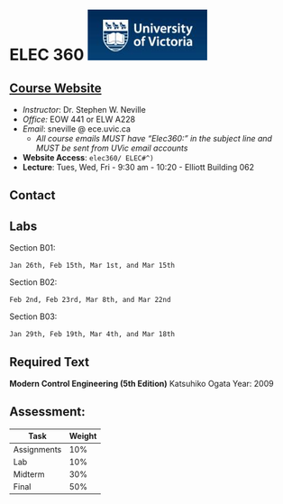 # ELEC 360 ![](img/uvicLogo.jpeg)
## [Course Website](http://www.ece.uvic.ca/~sneville/Teaching/index.shtml)
- _Instructor_: Dr. Stephen W.  Neville
- _Office:_ EOW 441 or  ELW A228
- _Email_: sneville @ ece.uvic.ca
    - _All   course  emails  MUST have   “Elec360:”  in  the subject line    and MUST be sent    from    UVic    email   accounts_
- __Website Access__: `elec360/ ELEC#^)`
- __Lecture__: Tues, Wed, Fri - 9:30 am - 10:20 - Elliott Building 062

## Contact

## Labs
Section B01:

    Jan 26th, Feb 15th, Mar 1st, and Mar 15th
Section B02:

    Feb 2nd, Feb 23rd, Mar 8th, and Mar 22nd
Section B03:

    Jan 29th, Feb 19th, Mar 4th, and Mar 18th
## Required    Text
__Modern   Control Engineering (5th Edition)__
Katsuhiko   Ogata
Year: 2009

## Assessment:

| Task        | Weight |
|-------------|--------|
| Assignments | 10%    |
| Lab         | 10%    |
| Midterm     | 30%    |
| Final       | 50%    |


